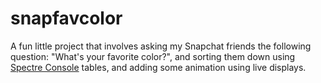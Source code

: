 # snapfavcolor

A fun little project that involves asking my Snapchat friends the following question: "What's your favorite color?", and sorting them down using [Spectre Console](https://spectreconsole.net/) tables, and adding some animation using live displays.
